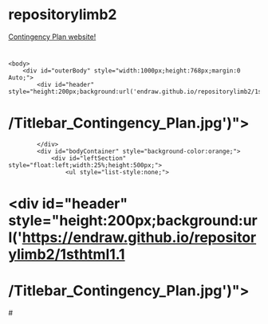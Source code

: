 # repositorylimb2


<a href="https://endraw.github.io/repositorylimb2/1sthtml1.1/index.html">Contingency Plan website!</a>

# <html>

	<body>
        <div id="outerBody" style="width:1000px;height:768px;margin:0 Auto;">
		    <div id="header" style="height:200px;background:url('endraw.github.io/repositorylimb2/1sthtml1.1 
# /Titlebar_Contingency_Plan.jpg')">
			
			</div>
			<div id="bodyContainer" style="background-color:orange;">
			    <div id="leftSection" style="float:left;width:25%;height:500px;">
				    <ul style="list-style:none;">
  </body>

# <div id="header" style="height:200px;background:url('https://endraw.github.io/repositorylimb2/1sthtml1.1 
# /Titlebar_Contingency_Plan.jpg')">

  </div>
 </div>
# </html>
